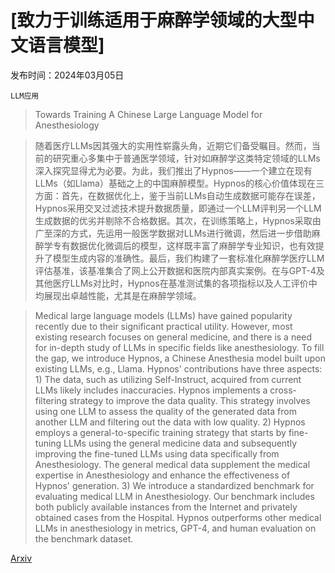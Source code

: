 # [致力于训练适用于麻醉学领域的大型中文语言模型]

发布时间：2024年03月05日

`LLM应用`

> Towards Training A Chinese Large Language Model for Anesthesiology

> 随着医疗LLMs因其强大的实用性崭露头角，近期它们备受瞩目。然而，当前的研究重心多集中于普通医学领域，针对如麻醉学这类特定领域的LLMs深入探究显得尤为必要。为此，我们推出了Hypnos——一个建立在现有LLMs（如Llama）基础之上的中国麻醉模型。Hypnos的核心价值体现在三方面：首先，在数据优化上，鉴于当前LLMs自动生成数据可能存在误差，Hypnos采用交叉过滤技术提升数据质量，即通过一个LLM评判另一个LLM生成数据的优劣并剔除不合格数据。其次，在训练策略上，Hypnos采取由广至深的方式，先运用一般医学数据对LLMs进行微调，然后进一步借助麻醉学专有数据优化微调后的模型，这样既丰富了麻醉学专业知识，也有效提升了模型生成内容的准确性。最后，我们构建了一套标准化麻醉学医疗LLM评估基准，该基准集合了网上公开数据和医院内部真实案例。在与GPT-4及其他医疗LLMs对比时，Hypnos在基准测试集的各项指标以及人工评价中均展现出卓越性能，尤其是在麻醉学领域。

> Medical large language models (LLMs) have gained popularity recently due to their significant practical utility. However, most existing research focuses on general medicine, and there is a need for in-depth study of LLMs in specific fields like anesthesiology. To fill the gap, we introduce Hypnos, a Chinese Anesthesia model built upon existing LLMs, e.g., Llama. Hypnos' contributions have three aspects: 1) The data, such as utilizing Self-Instruct, acquired from current LLMs likely includes inaccuracies. Hypnos implements a cross-filtering strategy to improve the data quality. This strategy involves using one LLM to assess the quality of the generated data from another LLM and filtering out the data with low quality. 2) Hypnos employs a general-to-specific training strategy that starts by fine-tuning LLMs using the general medicine data and subsequently improving the fine-tuned LLMs using data specifically from Anesthesiology. The general medical data supplement the medical expertise in Anesthesiology and enhance the effectiveness of Hypnos' generation. 3) We introduce a standardized benchmark for evaluating medical LLM in Anesthesiology. Our benchmark includes both publicly available instances from the Internet and privately obtained cases from the Hospital. Hypnos outperforms other medical LLMs in anesthesiology in metrics, GPT-4, and human evaluation on the benchmark dataset.

[Arxiv](https://arxiv.org/abs/2403.02742)